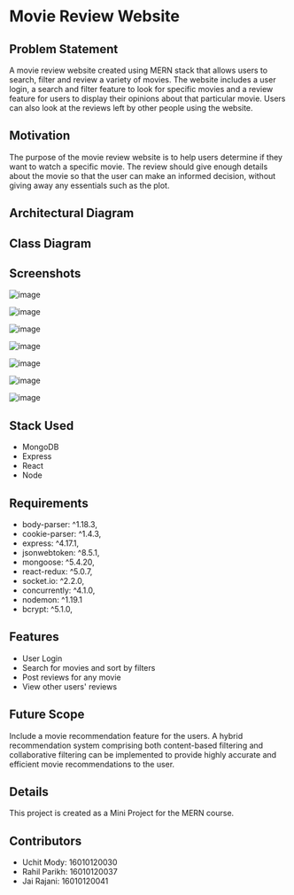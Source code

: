 # Movie Review Website

## Problem Statement

A movie review website created using MERN stack that allows users to search, filter and review a variety of movies. The website includes a user login, a search and filter feature to look for specific movies and a review feature for users to display their opinions about that particular movie. Users can also look at the reviews left by other people using the website.

## Motivation

The purpose of the movie review website is to help users determine if they want to watch a specific movie. The review should give enough details about the movie so that the user can make an informed decision, without giving away any essentials such as the plot.

## Architectural Diagram

## Class Diagram

## Screenshots

![image](https://user-images.githubusercontent.com/66696763/204154298-b214f089-fb42-461d-a9f3-7c7d2275f364.png)



![image](https://user-images.githubusercontent.com/66696763/204154277-7b770810-54dd-4c44-9458-ce1e61c8eea7.png)



![image](https://user-images.githubusercontent.com/66696763/204154003-bba53011-1c06-4dad-b797-095d54d3a46a.png)



![image](https://user-images.githubusercontent.com/66696763/204154033-7104b326-f2d5-4e36-8a72-c3941c83c9a6.png)



![image](https://user-images.githubusercontent.com/66696763/204154107-138cbd13-d68b-43f8-b732-9f5f663f15ec.png)



![image](https://user-images.githubusercontent.com/66696763/204154153-181da7d7-bdd5-41c6-9e92-7bd22a8bb41c.png)



![image](https://user-images.githubusercontent.com/66696763/204154223-d83715b9-82f2-4f87-98f9-8c736aa88d8e.png)



## Stack Used

 - MongoDB
 - Express 
 - React
 - Node

## Requirements

 - body-parser: ^1.18.3,
 - cookie-parser: ^1.4.3,
 - express: ^4.17.1,
 - jsonwebtoken: ^8.5.1,
 - mongoose: ^5.4.20,
 - react-redux: ^5.0.7,
 - socket.io: ^2.2.0,
 - concurrently: ^4.1.0,
 - nodemon: ^1.19.1
 - bcrypt: ^5.1.0,

## Features

 - User Login
 - Search for movies and sort by filters
 - Post reviews for any movie 
 - View other users' reviews

## Future Scope

Include a movie recommendation feature for the users. A hybrid recommendation system comprising both content-based filtering and collaborative filtering can be implemented to provide highly accurate and efficient movie recommendations to the user.

## Details

This project is created as a Mini Project for the MERN course.

## Contributors

 - Uchit Mody: 16010120030
 - Rahil Parikh: 16010120037
 - Jai Rajani: 16010120041
